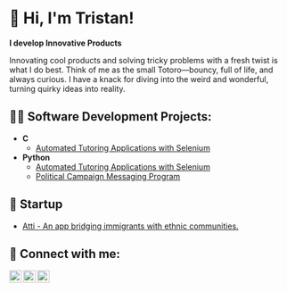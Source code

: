 <h1>👋 Hi, I'm Tristan!</h1>

**I develop Innovative Products**

Innovating cool products and solving tricky problems with a fresh twist is what I do best. Think of me as the small Totoro—bouncy, full of life, and always curious. I have a knack for diving into the weird and wonderful, turning quirky ideas into reality.


<h2>👨‍💻 Software Development Projects:</h2>

- <b>C</b>
  - [Automated Tutoring Applications with Selenium](https://github.com/joshmadakor1/Package-Delivery-Pathfinding-Algorithm)
- <b>Python</b>
  - [Automated Tutoring Applications with Selenium](https://github.com/sunghoonsh3/pythonProject/tree/main)
  - [Political Campaign Messaging Program](https://github.com/sunghoonsh3/auto-message-sender.git)

<h2>🚀 Startup</h2>

- [Atti - An app bridging immigrants with ethnic communities.](https://atti.app)

<h2> 🤳 Connect with me:</h2>

[<img align="left" alt="TristanShin | LinkedIn" width="22px" src="https://cdn.jsdelivr.net/npm/simple-icons@v3/icons/linkedin.svg" />][linkedin]
[<img align="left" alt="TristanShin | Instagram" width="22px" src="https://cdn.jsdelivr.net/npm/simple-icons@v3/icons/instagram.svg" />][Instagram]
[<img align="left" alt="TristanShin | Instagram" width="22px" src="https://cdn.jsdelivr.net/npm/simple-icons/icons/wordpress.svg" />][Wordpress]

[instagram]: https://www.instagram.com/hooni_tri?igsh=ejkyZzE2Z2l5cWto&utm_source=qr
[linkedin]: https://www.linkedin.com/in/tristan-shin/
[Wordpress]: https://myexpositions.com
